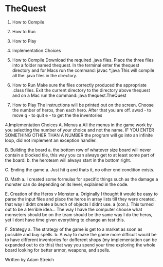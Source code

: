# TheQuest
1. How to Compile
2. How to Run
3. How to Play
4. Implementation Choices

1. How to Compile
Download the  required .java files. 
Place the three files into a folder named thequest. In the terminal enter the thequest directory and for Macs run the command: 
javac *.java
This will compile all the .java files in the directory.

2. How to Run
Make sure the files correctly produced the appropriate .class files. 
Exit the current directory to the directory above thequest and on a Mac run the command:
java thequest.TheQuest

3. How to Play
The instructions will be printed out on the screen. Choose the number of heros, then each hero. After that you are off.
awsd - to move
q - to quit
e - to get the the inventories

4.Implementation Choices
A. Menus
    a.All the menus in the game work by you selecting the number of your choice and not the name. IF YOU ENTER SOMETHING OTHER THAN A NUMBER the program will go into an infinite loop, did not implement an exception handler.
    
B. Building the board
    a. the bottom row of whatever size board will never contain a blocked tile, this way you can always get to at least some part of the board.
    b. the heroteam will always start in the bottom right.
    
C. Ending the game
    a. Just hit q and thats it, no other end condition exists.
    
D. Math
    a. I created some formulas for specific things such as the damage a monster can do depending on its level, explained in the code.
    
E. Creation of the Heros v Monster
    a. Originally I thought it would be easy to parse the input files and place the heros in array lists till they were created, that way i didnt create a bunch of objects I didnt use.
    a (con.). This turned out to be a terrible idea... The way I have the computer choose what monseters should be on the team should be the same way I do the heros, yet I dont have time given everything to change an test this.
    
F. Strategy
    a. The strategy of the game is get to a market as soon as possible and buy spells. 
    b. A way to make the game more difficult would be to have different inventories for dofferent shops (my implementation can be expanded out to do this) that way you spend your time exploring the whole board looking for better armor, weapons, and spells.




Written by Adam Streich
